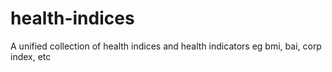 # health-indices
A unified collection of health indices and health indicators eg bmi, bai, corp index, etc
